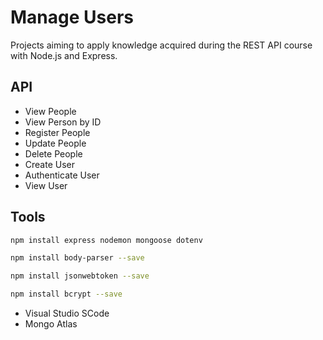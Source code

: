 # Manage Users 

Projects aiming to apply knowledge acquired during the REST API course with Node.js and Express.

## API

- View People
- View Person by ID
- Register People
- Update People
- Delete People
- Create User
- Authenticate User
- View User

## Tools
```sh
npm install express nodemon mongoose dotenv
```
```sh
npm install body-parser --save
```
```sh
npm install jsonwebtoken --save
```
```sh
npm install bcrypt --save
```
* Visual Studio SCode
* Mongo Atlas
